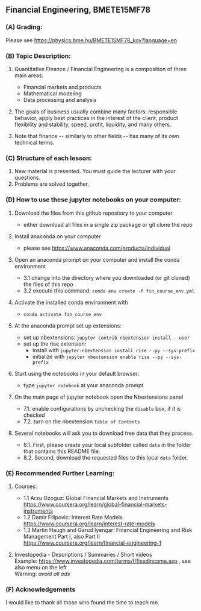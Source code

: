 ## Financial Engineering, BMETE15MF78

### (A) Grading:

Please see https://physics.bme.hu/BMETE15MF78_kov?language=en


### (B) Topic Description:

1. Quantitative Finance / Financial Engineering is a composition of three main areas:
   - Financial markets and products
   - Mathematical modeling
   - Data processing and analysis

2. The goals of business usually combine many factors: responsible behavior, apply best practices in the interest of the client, product flexibility and stability, speed, profit, liquidity, and many others.

3. Note that finance -- similarly to other fields -- has many of its own technical terms.


### (C) Structure of each lesson:

1. New material is presented. You must guide the lecturer with your questions.
2. Problems are solved together.


### (D) How to use these jupyter notebooks on your computer:

1. Download the files from this github repository to your computer
   * either download all files in a single zip package or git clone the repo

2. Install anaconda on your computer
   * please see https://www.anaconda.com/products/individual

3. Open an anaconda prompt on your computer and install the conda environment
   * 3.1 change into the directory where you downloaded (or git cloned) the files of this repo
   * 3.2 execute this command: `conda env create -f fin_course_env.yml`
 
4. Activate the installed conda environment with
   * `conda activate fin_course_env`

5. At the anaconda prompt set up extensions:
   * set up nbextensions: `jupyter contrib nbextension install --user`
   * set up the rise extension:
     * install with `jupyter-nbextension install rise --py --sys-prefix`
     * initialize with `jupyter nbextension enable rise --py --sys-prefix`

6. Start using the notebooks in your default browser:
   * type `jupyter notebook` at your anaconda prompt

7. On the main page of jupyter notebook open the Nbextensions panel
   * 7.1. enable configurations by unchecking the `disable` box, if it is checked
   * 7.2. turn on the nbextension `Table of Contents`

8. Several notebooks will ask you to download free data that they process.
   * 8.1. First, please create your local subfolder called `data` in the folder that contains this README file.
   * 8.2. Second, download the requested files to this local `data` folder.


### (E) Recommended Further Learning:

1. Courses:
   * 1.1 Arzu Ozoguz: Global Financial Markets and Instruments<br/>
       https://www.coursera.org/learn/global-financial-markets-instruments
   * 1.2 Damir Filipovic: Interest Rate Models<br/>
       https://www.coursera.org/learn/interest-rate-models
   * 1.3 Martin Haugh and Garud Iyengar: Financial Engineering and Risk Management Part I, also Part II<br/>
       https://www.coursera.org/learn/financial-engineering-1

2. Investopedia - Descriptions / Summaries / Short videos<br/>
   Example: https://www.investopedia.com/terms/f/fixedincome.asp , see also menu on the left<br/>
   Warning: _avoid all ads_



### (F) Acknowledgements

I would like to thank all those who found the time to teach me.


